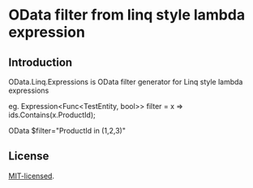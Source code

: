 # OData filter from linq style lambda expression

## Introduction

OData.Linq.Expressions is OData filter generator for Linq style lambda expressions

eg. 
 Expression<Func<TestEntity, bool>> filter = x => ids.Contains(x.ProductId);

OData $filter="ProductId in (1,2,3)"

## License
<a href="http://opensource.org/licenses/MIT">MIT-licensed</a>.
